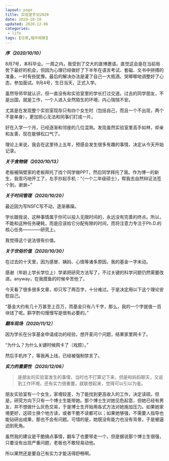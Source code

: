 ```yaml
---
layout: page
title: 实验室手记2020
date: 2020-10-10
updated: 2020-12-06
categories:
 - life
tags: [日常,暗中观察]
---
```



***序（2020/10/10）***

8月7号，本科毕业。一周之内，我受到了交大的直博邀请。直觉这会是在当前局势下最好的机会，但因为心理已经做好了下半年在语言考试、套磁、文书中拼搏的准备，一时有些犹豫。最后的解决办法是灌了自己一大瓶酒，哭唧唧地调整好了心态，参加面试。9月4号，生日当天，正式入学。

虽然导师早就认识，但一直没有和实验室里的学长打过交道。过去的同学朋友，不是出国，就是工作，一个人进入全然陌生的环境，内心惴惴不安。

尤其是在发现整个实验室现存只有四个女生时（包括自己，而且一个不出现，两个不是单身），更加担心无法和同事们打成一片。

好在入学一个月，已经逐渐和邻座的几位混熟。发现虽然实验室里高手如林，却亲和友善，现在能够松口气了。

理论上来说，我会在这里待上五年，预感会发生很多有趣的事情，决定从今天开始记录。

***关于食物链（2020/10/13）***

老板被隔壁家的老板拜托了找个同学做PPT，然后同学拜托了我。作为博一的新生，我乖巧地开工了，左手抄起手机：“（一个二年级硕士），帮我去自然辩证法签个到，谢谢~”


***关于时间管理（2020/10/20）***

最近因为写NSFC写不动，逐渐暴躁。

学长跟我说，这种事情属于你可以投入无限时间的，永远没有完善的终点。所以，不能和这种任务硬耗，而是应该给它分配有限的时间，而将注意力专注于Ph.D.的核心任务————研究上。

我觉得这个说法很有价值。


***关于世俗价值（2020/10/30）***

在过去的十天里，因为感冒、姨妈、心情等诸多原因，我的基金一字未动。

感谢（年龄上学长学位上）学弟把研究方法写了，不过关键的科学问题仍然需要改进。anyway，在我摸鱼的时候辛苦他了。

今天看了很多很多文章，却只写了两百字，十分难过。于是决定用以下这个理论安慰自己。

“基金大约有几十万甚至上百万，而基金只有八千字，那么，我的一个字就值一百块钱了呢。斟字酌句慢慢写是很有必要的。”


***翻车现场（2020/11/12）***

因为学长在分享基金申请成功的经验，想开麦问个问题，结果家里网卡了。

“为什么？为什么关键时候网卡了（戏腔）。”

然后手机炸了，等我再上线，已经被强制禁言了。


***实力的重要性（2020/12/06）***

> 是朋友的实验室发生的事情，当时也不打算记下来，但是和妈妈聊天，又说到工作环境，还有实力很重要。就联想起来，觉得可以引以为鉴。

朋友实验室有一个女生，家境较差，为了能找到更高收入的工作，决定读硕。但是，研究方向下只有一个博士生能带她。那个博士生对她见色起意，但她已经有男友，并不想做什么灰色交易，于是博士生开始用各式方法对她施加压力。如果她家境更好，这硕士换个地方读，或者干脆不读都可以；如果她够强，不需要人指导也能钻研出成果，那也不会有问题。可惜的是，她既没有能力也没有背景，于是被逼迫到死角。

虽然我的建议是干脆搞点事情，翻车了也要带走一个。但是据说那个博士生很强，只要没有出现严重问题，老板也不敢轻易动他。

所以果然还是要自己有实力才能活得舒畅啊。
